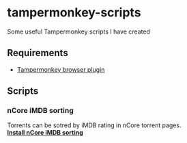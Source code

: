 # tampermonkey-scripts
Some useful Tampermonkey scripts I have created

## Requirements

* [Tampermonkey browser plugin](https://tampermonkey.net/)

## Scripts

### nCore iMDB sorting
Torrents can be sotred by iMDB rating in nCore torrent pages.  
**[Install nCore iMDB sorting](https://github.com/elekdavid/tampermonkey-scripts/raw/master/ncore_imdb_sort.user.js)**
